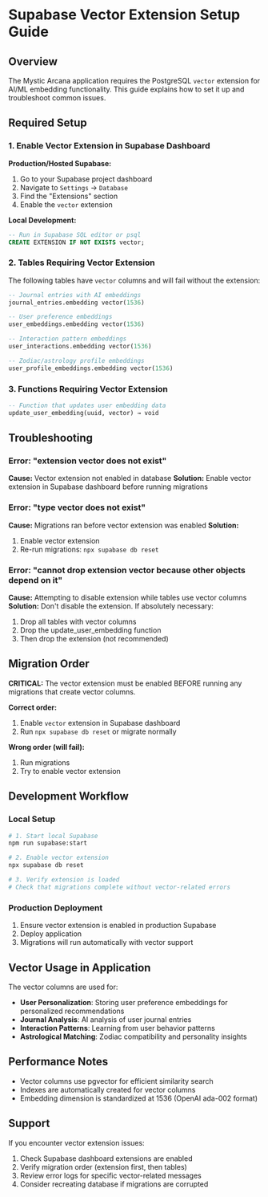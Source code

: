 # Supabase Vector Extension Setup Guide

## Overview

The Mystic Arcana application requires the PostgreSQL `vector` extension for AI/ML embedding functionality. This guide explains how to set it up and troubleshoot common issues.

## Required Setup

### 1. Enable Vector Extension in Supabase Dashboard

**Production/Hosted Supabase:**

1. Go to your Supabase project dashboard
2. Navigate to `Settings` → `Database`
3. Find the "Extensions" section
4. Enable the `vector` extension

**Local Development:**

```sql
-- Run in Supabase SQL editor or psql
CREATE EXTENSION IF NOT EXISTS vector;
```

### 2. Tables Requiring Vector Extension

The following tables have `vector` columns and will fail without the extension:

```sql
-- Journal entries with AI embeddings
journal_entries.embedding vector(1536)

-- User preference embeddings
user_embeddings.embedding vector(1536)

-- Interaction pattern embeddings
user_interactions.embedding vector(1536)

-- Zodiac/astrology profile embeddings
user_profile_embeddings.embedding vector(1536)
```

### 3. Functions Requiring Vector Extension

```sql
-- Function that updates user embedding data
update_user_embedding(uuid, vector) → void
```

## Troubleshooting

### Error: "extension vector does not exist"

**Cause:** Vector extension not enabled in database
**Solution:** Enable vector extension in Supabase dashboard before running migrations

### Error: "type vector does not exist"

**Cause:** Migrations ran before vector extension was enabled
**Solution:**

1. Enable vector extension
2. Re-run migrations: `npx supabase db reset`

### Error: "cannot drop extension vector because other objects depend on it"

**Cause:** Attempting to disable extension while tables use vector columns
**Solution:** Don't disable the extension. If absolutely necessary:

1. Drop all tables with vector columns
2. Drop the update_user_embedding function
3. Then drop the extension (not recommended)

## Migration Order

**CRITICAL:** The vector extension must be enabled BEFORE running any migrations that create vector columns.

**Correct order:**

1. Enable `vector` extension in Supabase dashboard
2. Run `npx supabase db reset` or migrate normally

**Wrong order (will fail):**

1. Run migrations
2. Try to enable vector extension

## Development Workflow

### Local Setup

```bash
# 1. Start local Supabase
npm run supabase:start

# 2. Enable vector extension
npx supabase db reset

# 3. Verify extension is loaded
# Check that migrations complete without vector-related errors
```

### Production Deployment

1. Ensure vector extension is enabled in production Supabase
2. Deploy application
3. Migrations will run automatically with vector support

## Vector Usage in Application

The vector columns are used for:

- **User Personalization**: Storing user preference embeddings for personalized recommendations
- **Journal Analysis**: AI analysis of user journal entries
- **Interaction Patterns**: Learning from user behavior patterns
- **Astrological Matching**: Zodiac compatibility and personality insights

## Performance Notes

- Vector columns use pgvector for efficient similarity search
- Indexes are automatically created for vector columns
- Embedding dimension is standardized at 1536 (OpenAI ada-002 format)

## Support

If you encounter vector extension issues:

1. Check Supabase dashboard extensions are enabled
2. Verify migration order (extension first, then tables)
3. Review error logs for specific vector-related messages
4. Consider recreating database if migrations are corrupted
